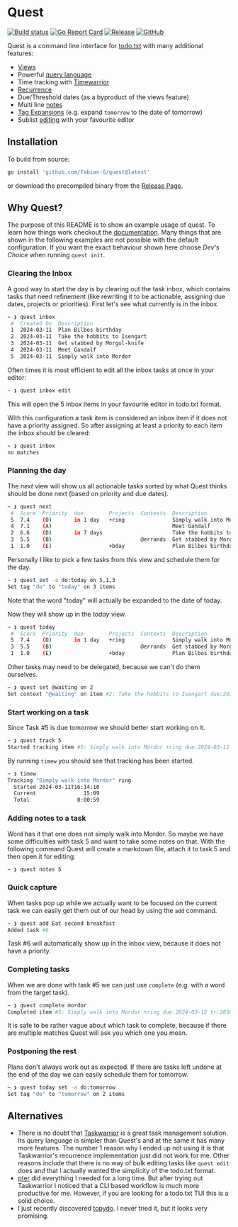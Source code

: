 # Quest

[![Build status](https://img.shields.io/github/actions/workflow/status/Fabian-G/quest/test.yml)](https://github.com/Fabian-G/quest/actions)
[![Go Report Card](https://goreportcard.com/badge/github.com/Fabian-G/quest)](https://goreportcard.com/report/github.com/Fabian-G/quest)
[![Release](https://img.shields.io/github/v/release/Fabian-G/quest)](https://github.com/Fabian-G/quest/releases)
[![GitHub](https://img.shields.io/github/license/Fabian-G/quest)](https://github.com/Fabian-G/quest/blob/main/LICENSE)

Quest is a command line interface for [todo.txt](https://github.com/todotxt/todo.txt) with many additional features:

- [Views](https://fabian-g.github.io/quest/views)
- Powerful [query language](https://fabian-g.github.io/quest/selection)
- Time tracking with [Timewarrior](https://github.com/GothenburgBitFactory/timewarrior)
- [Recurrence](https://fabian-g.github.io/quest/recurrence)
- Due/Threshold dates (as a byproduct of the views feature)
- Multi line [notes](https://fabian-g.github.io/quest/notes)
- [Tag Expansions](https://fabian-g.github.io/quest/tag-expansions) (e.g. expand `tomorrow` to the date of tomorrow)
- Sublist [editing](https://fabian-g.github.io/quest/editing) with your favourite editor

## Installation

To build from source:
```bash
go install 'github.com/Fabian-G/quest@latest'
```

or download the precompiled binary from the [Release Page](https://github.com/Fabian-G/quest/releases).

## Why Quest?

The purpose of this README is to show an example usage of quest.
To learn how things work checkout the [documentation](https://fabian-g.github.io/quest).
Many things that are shown in the following examples are not possible with the
default configuration. If you want the exact behaviour shown here choose *Dev's Choice* 
when running `quest init`.

### Clearing the Inbox

A good way to start the day is by clearing out the task inbox, which contains
tasks that need refinement (like rewriting it to be actionable, assigning due dates, projects or priorities).
First let's see what currently is in the inbox.
```bash
~ ❯ quest inbox     
 #  Created On  Description 
 1  2024-03-11  Plan Bilbos birthday 
 2  2024-03-11  Take the hobbits to Isengart
 3  2024-03-11  Get stabbed by Morgul-knife      
 4  2024-03-11  Meet Gandalf      
 5  2024-03-11  Simply walk into Mordor 
```

Often times it is most efficient to edit all the inbox tasks at once in your editor:
```bash
~ ❯ quest inbox edit
```

This will open the 5 inbox items in your favourite editor in todo.txt format. 

With this configuration a task item is considered an inbox item if it does not have a priority assigned.
So after assigning at least a priority to each item the inbox should be cleared:
```bash
~ ❯ quest inbox     
no matches
```

### Planning the day

The *next* view will show us all actionable tasks sorted by what Quest thinks should be done next
(based on priority and due dates).
```bash
~ ❯ quest next     
 #  Score  Priority  due        Projects  Contexts  Description 
 5  7.4    (D)       in 1 day   +ring               Simply walk into Mordor       
 4  7.1    (A)                                      Meet Gandalf            
 2  6.6    (D)       in 7 days                      Take the hobbits to Isengart      
 3  5.5    (B)                            @errands  Get stabbed by Morgul-knife            
 1  1.0    (E)                  +bday               Plan Bilbos birthday
```

Personally I like to pick a few tasks from this view and schedule them for the day.
```bash
~ ❯ quest set -a do:today on 5,1,3
Set tag "do" to "today" on 3 items
```
Note that the word "today" will actually be expanded to the date of today.

Now they will show up in the *today* view.
```bash
~ ❯ quest today
 #  Score  Priority  due        Projects  Contexts  Description 
 5  7.4    (D)       in 1 day   +ring               Simply walk into Mordor       
 3  5.5    (B)                            @errands  Get stabbed by Morgul-knife            
 1  1.0    (E)                  +bday               Plan Bilbos birthday
```

Other tasks may need to be delegated, because we can't do them ourselves.
```bash
~ ❯ quest set @waiting on 2
Set context "@waiting" on item #2: Take the hobbits to Isengart due:2024-03-18 @waiting
```

### Start working on a task

Since Task #5 is due tomorrow we should better start working on it.
```bash
~ ❯ quest track 5
Started tracking item #5: Simply walk into Mordor +ring due:2024-03-12 do:2024-03-11 tr:28502833
```
By running `timew` you should see that tracking has been started.
```bash
~ ❯ timew
Tracking "Simply walk into Mordor" ring
  Started 2024-03-11T16:14:10
  Current               15:09
  Total               0:00:59
```

### Adding notes to a task

Word has it that one does not simply walk into Mordor. 
So maybe we have some difficulties with task 5 and want to take some notes on that.
With the following command Quest will create a markdown file, attach it to 
task 5 and then open it for editing.
```bash
~ ❯ quest notes 5
```

### Quick capture 

When tasks pop up while we actually want to be focused on the current task
we can easily get them out of our head by using the `add` command.
```bash
~ ❯ quest add Eat second breakfast
Added task #6
```
Task #6 will automatically show up in the inbox view, because it does not have a priority.

### Completing tasks

When we are done with task #5 we can just use `complete` (e.g. with a word from the target task).
```bash
~ ❯ quest complete mordor
Completed item #5: Simply walk into Mordor +ring due:2024-03-12 tr:28502833 n:y362
```
It is safe to be rather vague about which task to complete, because if there are multiple 
matches Quest will ask you which one you mean.

### Postponing the rest

Plans don't always work out as expected. If there are tasks left undone at the end of the day we can
easily schedule them for tomorrow.
```bash
~ ❯ quest today set -a do:tomorrow 
Set tag "do" to "tomorrow" on 2 items
```

## Alternatives

- There is no doubt that [Taskwarrior](https://github.com/GothenburgBitFactory/taskwarrior) is a great task management solution. Its query language is simpler than Quest's 
    and at the same it has many more features. The number 1 reason why I ended up not using
    it is that Taskwarrior's recurrence implementation just did not work for me. Other reasons include that there is no
    way of bulk editing tasks like `quest edit` does and that I actually wanted the simplicity of the todo.txt format.
- [pter](https://codeberg.org/vonshednob/pter) did everything I needed for a long time. But after trying out Taskwarrior I noticed that a CLI based
    workflow is much more productive for me. However, if you are looking for a todo.txt TUI this is a solid choice.
- I just recently discovered [topydo](https://github.com/topydo/topydo). I never tried it, but it looks very promising.
